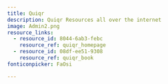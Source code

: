 ```yaml
---
title: Quiqr
description: Quiqr Resources all over the internet
image: Admin2.png
resource_links:
  - resource_id: 8044-6ab3-febc
    resource_ref: quiqr_homepage
  - resource_id: 08df-ee51-9308
    resource_ref: quiqr_book
fonticonpicker: FaOsi

---
```
















